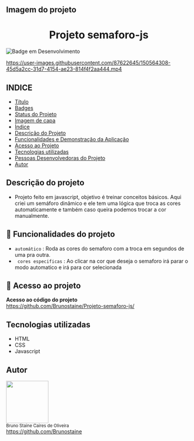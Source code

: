 ﻿# 

## Imagem do projeto





<h1 align="center"> Projeto semaforo-js </h1>

![Badge em Desenvolvimento](http://img.shields.io/static/v1?label=STATUS&message=FINALIZADO&color=GREEN&style=for-the-badge)
 
https://user-images.githubusercontent.com/87622645/150564308-45d5a2cc-31d7-4154-ae23-814f4f2aa444.mp4

## INDICE

* [Título](#titulo)
* [Badges](#badges)
* [Status do Projeto](#status-do-Projeto)
* [Imagem de capa](#Imagem-de-capa)
* [Índice](#índice)
* [Descrição do Projeto](#descrição-do-projeto)
* [Funcionalidades e Demonstração da Aplicação](#funcionalidades-e-demonstração-da-aplicação)
* [Acesso ao Projeto](#acesso-ao-projeto)
* [Tecnologias utilizadas](#tecnologias-utilizadas)
* [Pessoas Desenvolvedoras do Projeto](#pessoas-desenvolvedoras)
* [Autor](#Autor)

## Descrição do projeto

- Projeto feito em javascript, objetivo é treinar conceitos básicos. Aqui criei um semáforo dinâmico e ele tem uma lógica que troca as cores automaticamente e também caso queira podemos trocar a cor manualmente.

## :hammer: Funcionalidades do projeto

- `automático` : Roda as cores do semaforo com a troca em segundos de uma pra outra.
- ` cores especificas` : Ao clicar na cor que deseja o semaforo irá parar o modo automatico e irá para cor selecionada

## 📁 Acesso ao projeto

**Acesso ao código do projeto**<br>
https://github.com/Brunostaine/Projeto-semaforo-js/


## Tecnologias utilizadas
* HTML
* CSS
* Javascript

## Autor

<img src="https://user-images.githubusercontent.com/87622645/157755137-8d22a951-d323-4c33-814e-c0351ebefafe.png" width=115><br>
<sub>Bruno Staine Caires de Oliveira</sub><br>
https://github.com/Brunostaine 
